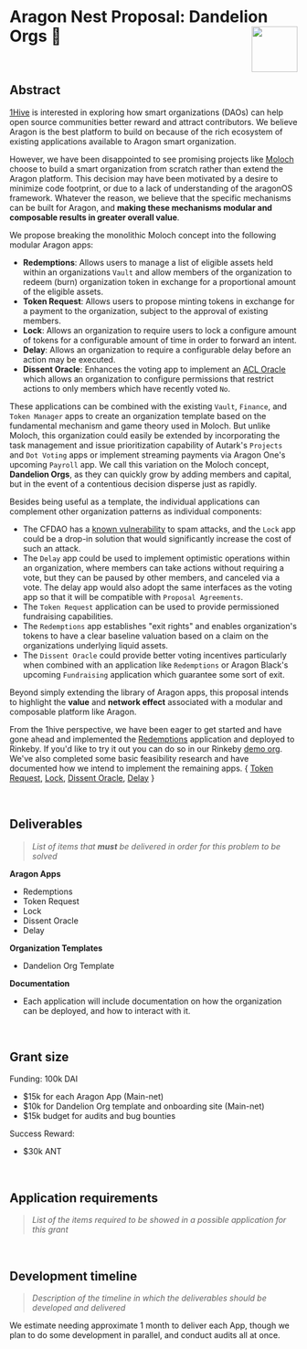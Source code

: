 
# Aragon Nest Proposal: Dandelion Orgs 🌼 <img align="right" src="https://github.com/1Hive/website/blob/master/website/static/img/bee.png" height="80px" />

<br>

## Abstract



[1Hive](https://1hive.org) is interested in exploring how smart organizations (DAOs) can help open source communities better reward and attract contributors. We believe Aragon is the best platform to build on because of the rich ecosystem of existing applications available to Aragon smart organization.

However, we have been disappointed to see promising projects like [Moloch](https://molochdao.com) choose to build a smart organization from scratch rather than extend the Aragon platform. This decision may have been motivated by a desire to minimize code footprint, or due to a lack of understanding of the aragonOS framework. Whatever the reason, we believe that the specific mechanisms can be built for Aragon, and **making these mechanisms modular and composable results in greater overall value**.

We propose breaking the monolithic Moloch concept into the following modular Aragon apps:

- **Redemptions**: Allows users to manage a list of eligible assets held within an organizations `Vault` and allow members of the organization to redeem (burn) organization token in exchange for a proportional amount of the eligible assets.
- **Token Request**: Allows users to propose minting tokens in exchange for a payment to the organization, subject to the approval of existing members.
- **Lock**: Allows an organization to require users to lock a configure amount of tokens for a configurable amount of time in order to forward an intent.
- **Delay**: Allows an organization to require a configurable delay before an action may be executed.
- **Dissent Oracle**: Enhances the voting app to implement an [ACL Oracle](https://hack.aragon.org/docs/acl_IACLOracle) which allows an organization to configure permissions that restrict actions to only members which have recently voted `No`.  

These applications can be combined with the existing `Vault`, `Finance`, and `Token Manager` apps to create an organization template based on the fundamental mechanism and game theory used in Moloch. But unlike Moloch, this organization could easily be extended by incorporating the task management and issue prioritization capability of Autark's `Projects` and `Dot Voting` apps or implement streaming payments via Aragon One's upcoming `Payroll` app. We call this variation on the Moloch concept, **Dandelion Orgs**, as they can quickly grow by adding members and capital, but in the event of a contentious decision disperse just as rapidly.

Besides being useful as a template, the individual applications can complement other organization patterns as individual components:

- The CFDAO has a [known vulnerability](https://forum.aragon.org/t/agp-discussion-community-funding-dao/418/21) to spam attacks, and the `Lock` app could be a drop-in solution that would significantly increase the cost of such an attack.
- The `Delay` app could be used to implement optimistic operations within an organization, where members can take actions without requiring a vote, but they can be paused by other members, and canceled via a vote. The delay app would also adopt the same interfaces as the voting app so that it will be compatible with `Proposal Agreements`.
- The `Token Request` application can be used to provide permissioned fundraising capabilities.
- The `Redemptions` app establishes "exit rights" and enables organization's tokens to have a clear baseline valuation based on a claim on the organizations underlying liquid assets.
- The `Dissent Oracle` could provide better voting incentives particularly when combined with an application like `Redemptions` or Aragon Black's upcoming `Fundraising` application which guarantee some sort of exit.   

Beyond simply extending the library of Aragon apps, this proposal intends to highlight the **value** and **network effect** associated with a modular and composable platform like Aragon.

From the 1hive perspective, we have been eager to get started and have gone ahead and implemented the [Redemptions](https://github.com/1Hive/redemptions-app) application and deployed to Rinkeby. If you'd like to try it out you can do so in our Rinkeby [demo org](https://rinkeby.aragon.org/#/tryredemptions/0x18a9713625256548670ad979d51a6b9fad5b6c45). We've also completed some basic feasibility research and have documented how we intend to implement the remaining apps. { [Token Request](https://github.com/1Hive/token-request-app), [Lock](https://github.com/1Hive/lock-app), [Dissent Oracle](https://github.com/1Hive/dissent-voting-app), [Delay](https://github.com/1Hive/delay-app) }

<br>

## Deliverables

> _List of items that **must** be delivered in order for this problem to be solved_

**Aragon Apps**
- Redemptions
- Token Request
- Lock
- Dissent Oracle
- Delay

**Organization Templates**
- Dandelion Org Template

**Documentation**
- Each application will include documentation on how the organization can be deployed, and how to interact with it.

<br>

## Grant size

Funding: 100k DAI
- $15k for each Aragon App (Main-net)
- $10k for Dandelion Org template and onboarding site (Main-net)
- $15k budget for audits and bug bounties

Success Reward:
- $30k ANT

<br>

## Application requirements
> _List of the items required to be showed in a possible application for this grant_

<br>

## Development timeline
> _Description of the timeline in which the deliverables should be developed and delivered_

We estimate needing approximate 1 month to deliver each App, though we plan to do some development in parallel, and conduct audits all at once.

<br>
